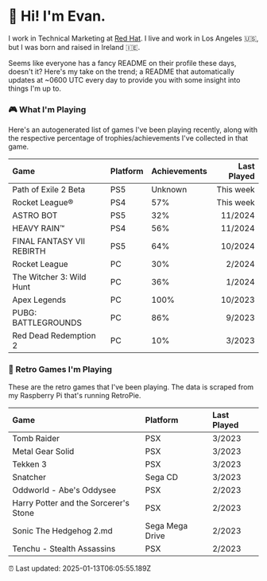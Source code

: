 
  # 🖖 Hi! I'm Evan.

  I work in Technical Marketing at [Red Hat](https://redhat.com/). I live and work in Los Angeles 🇺🇸, but I was born and raised in Ireland 🇮🇪.
  
  Seems like everyone has a fancy README on their profile these days, doesn't it? Here's my take on the trend; a README that automatically updates at ~0600 UTC every day to provide you with some insight into things I'm up to.

  ### 🎮 What I'm Playing 

  Here's an autogenerated list of games I've been playing recently, along with the respective percentage of trophies/achievements I've collected in that game.

  | Game                      | Platform | Achievements | Last Played |
| :------------------------ | :------- | :----------- | ----------: |
| Path of Exile 2 Beta      | PS5      | Unknown      |   This week |
| Rocket League®            | PS4      | 57%          |   This week |
| ASTRO BOT                 | PS5      | 32%          |     11/2024 |
| HEAVY RAIN™               | PS4      | 56%          |     11/2024 |
| FINAL FANTASY VII REBIRTH | PS5      | 64%          |     10/2024 |
| Rocket League             | PC       | 30%          |      2/2024 |
| The Witcher 3: Wild Hunt  | PC       | 36%          |      1/2024 |
| Apex Legends              | PC       | 100%         |     10/2023 |
| PUBG: BATTLEGROUNDS       | PC       | 86%          |      9/2023 |
| Red Dead Redemption 2     | PC       | 10%          |      3/2023 |

  
  ### 👾 Retro Games I'm Playing

  These are the retro games that I've been playing. The data is scraped from my Raspberry Pi that's running RetroPie.

  | Game                                  | Platform        | Last Played |
| :------------------------------------ | :-------------- | :---------- |
| Tomb Raider                           | PSX             | 3/2023      |
| Metal Gear Solid                      | PSX             | 3/2023      |
| Tekken 3                              | PSX             | 3/2023      |
| Snatcher                              | Sega CD         | 3/2023      |
| Oddworld - Abe's Oddysee              | PSX             | 2/2023      |
| Harry Potter and the Sorcerer's Stone | PSX             | 2/2023      |
| Sonic The Hedgehog 2.md               | Sega Mega Drive | 2/2023      |
| Tenchu - Stealth Assassins            | PSX             | 2/2023      |
  

  ⏰ Last updated: 2025-01-13T06:05:55.189Z
  